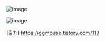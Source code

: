 ![image](https://user-images.githubusercontent.com/43158502/137693235-eb77bce5-a11c-49ca-8630-eaebc0491b20.png)

![image](https://user-images.githubusercontent.com/43158502/137693304-b1887ccb-4c75-4355-8689-a6fb4fa6e924.png)

[출처] https://ggmouse.tistory.com/119
